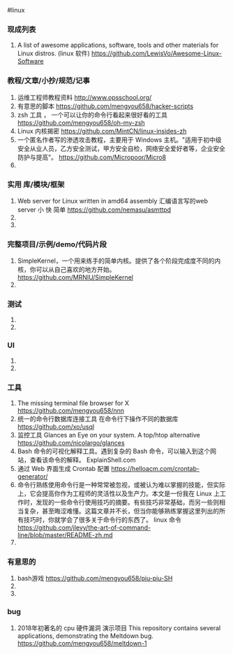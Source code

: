 
#linux


### 现成列表
1.  A list of awesome applications, software, tools and other materials for Linux distros. (linux 软件)
https://github.com/LewisVo/Awesome-Linux-Software

### 教程/文章/小抄/规范/记事
1. 运维工程师教程资料
http://www.opsschool.org/
1. 有意思的脚本
https://github.com/mengyou658/hacker-scripts
1. zsh 工具 ， 一个可以让你的命令行看起来很好看的工具
https://github.com/mengyou658/oh-my-zsh
1.  Linux 内核揭密
https://github.com/MintCN/linux-insides-zh
1. 一个匿名作者写的渗透攻击教程，主要用于 Windows 主机。"适用于初中级安全从业人员，乙方安全测试，甲方安全自检，网络安全爱好者等，企业安全防护与提高"。
https://github.com/Micropoor/Micro8
1. 

### 实用 库/模块/框架
1. Web server for Linux written in amd64 assembly 汇编语言写的web server  小 快 简单
https://github.com/nemasu/asmttpd
1. 
1. 

### 完整项目/示例/demo/代码片段
1. SimpleKernel，一个用来练手的简单内核。提供了各个阶段完成度不同的内核，你可以从自己喜欢的地方开始。
https://github.com/MRNIU/SimpleKernel
1. 

### 测试
1. 
1. 

### UI
1. 
1. 

### 工具
1. The missing terminal file browser for X 
https://github.com/mengyou658/nnn
1. 统一的命令行数据库连接工具 在命令行下操作不同的数据库
https://github.com/xo/usql
1. 监控工具 Glances an Eye on your system. A top/htop alternative
https://github.com/nicolargo/glances
1. Bash 命令的可视化解释工具。遇到复杂的 Bash 命令，可以输入到这个网站，查看该命令的解释。
ExplainShell.com
1. 通过 Web 界面生成 Crontab 配置
https://helloacm.com/crontab-generator/
1. 命令行熟练使用命令行是一种常常被忽视，或被认为难以掌握的技能，但实际上，它会提高你作为工程师的灵活性以及生产力。本文是一份我在 Linux 上工作时，发现的一些命令行使用技巧的摘要。有些技巧非常基础，而另一些则相当复杂，甚至晦涩难懂。这篇文章并不长，但当你能够熟练掌握这里列出的所有技巧时，你就学会了很多关于命令行的东西了。 linux 命令
https://github.com/jlevy/the-art-of-command-line/blob/master/README-zh.md
1. 

### 有意思的
1. bash游戏
https://github.com/mengyou658/piu-piu-SH
1. 
1. 


### bug
1.  2018年初著名的 cpu 硬件漏洞 演示项目 This repository contains several applications, demonstrating the Meltdown bug. 
https://github.com/mengyou658/meltdown-1
